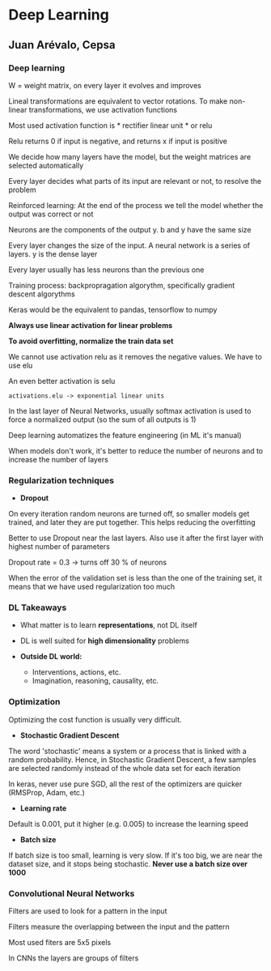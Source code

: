 # Deep Learning
## Juan Arévalo, Cepsa

### Deep learning

W = weight matrix, on every layer it evolves and improves

Lineal transformations are equivalent to vector rotations. To make non-linear transformations, we use activation functions
  
Most used activation function is * rectifier linear unit * or relu
  
Relu returns 0 if input is negative, and returns x if input is positive
  
We decide how many layers have the model, but the weight matrices are selected automatically
  
Every layer decides what parts of its input are relevant or not, to resolve the problem
  
Reinforced learning: At the end of the process we tell the model whether the output was correct or not
  
Neurons are the components of the output y. b and y have the same size
  
Every layer changes the size of the input. A neural network is a series of layers. y is the dense layer

Every layer usually has less neurons than the previous one
  
Training process: backpropragation algorythm, specifically gradient descent algorythms

Keras would be the equivalent to pandas, tensorflow to numpy

**Always use linear activation for linear  problems**

**To avoid overfitting, normalize the train data set**

We cannot use activation relu as it removes the negative values. We have to use elu

An even better activation is selu
  
```
activations.elu -> exponential linear units
```

In the last layer of Neural Networks, usually softmax activation is used to force a normalized output (so the sum of all outputs is 1)

Deep learning automatizes the feature engineering (in ML it's manual)

When models don't work, it's better to reduce the number of neurons and to increase the number of layers

### Regularization techniques

* **Dropout**

On every iteration random neurons are turned off, so smaller models get trained, and later they are put together. This helps reducing the overfitting

Better to use Dropout near the last layers. Also use it after the first layer with highest number of parameters

Dropout rate = 0.3 -> turns off 30 % of neurons

When the error of the validation set is less than the one of the training set, it means that we have used regularization too much

### DL Takeaways

* What matter is to learn **representations**, not DL itself

* DL is well suited for **high dimensionality** problems

* **Outside DL world:**
  * Interventions, actions, etc.
  * Imagination, reasoning, causality, etc.
  
### Optimization

Optimizing the cost function is usually very difficult.

* **Stochastic Gradient Descent**

The word 'stochastic' means a system or a process that is linked with a random probability. Hence, in Stochastic Gradient Descent, a few samples are selected randomly instead of the whole data set for each iteration

In keras, never use pure SGD, all the rest of the optimizers are quicker (RMSProp, Adam, etc.)

* **Learning rate**

Default is 0.001, put it higher (e.g. 0.005) to increase the learning speed

* **Batch size**

If batch size is too small, learning is very slow. If it's too big, we are near the dataset size, and it stops being stochastic. **Never use a batch size over 1000**

### Convolutional Neural Networks

Filters are used to look for a pattern in the input

Filters measure the overlapping between the input and the pattern

Most used fiters are 5x5 pixels

In CNNs the layers are groups of filters
